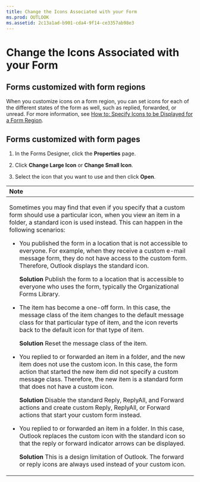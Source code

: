 ```yaml
---
title: Change the Icons Associated with your Form
ms.prod: OUTLOOK
ms.assetid: 2c13a1ad-b901-cda4-9f14-ce3357ab98e3
---
```



# Change the Icons Associated with your Form




## Forms customized with form regions

When you customize icons on a form region, you can set icons for each of the different states of the form as well, such as replied, forwarded, or unread. For more information, see  [How to: Specify Icons to be Displayed for a Form Region](specify-icons-to-be-displayed-for-a-form-region.md).


## Forms customized with form pages


1. In the Forms Designer, click the  **Properties** page.
    
2. Click  **Change Large Icon** or **Change Small Icon**. 
    
3. Select the icon that you want to use and then click  **Open**.
    

|**Note**|
|:-----|  
|<p>Sometimes you may find that even if you specify that a custom form should use a particular icon, when you view an item in a folder, a standard icon is used instead. This can happen in the following scenarios: </p><ul><li><p>You published the form in a location that is not accessible to everyone. For example, when they receive a custom e-mail message form, they do not have access to the custom form. Therefore, Outlook displays the standard icon.</p><p>**Solution** Publish the form to a location that is accessible to everyone who uses the form, typically the Organizational Forms Library.</p></li><li><p>The item has become a one-off form. In this case, the message class of the item changes to the default message class for that particular type of item, and the icon reverts back to the default icon for that type of item.</p><p>**Solution** Reset the message class of the item.</p></li><li><p>You replied to or forwarded an item in a folder, and the new item does not use the custom icon. In this case, the form action that started the new item did not specify a custom message class. Therefore, the new item is a standard form that does not have a custom icon.</p><p>**Solution** Disable the standard Reply, ReplyAll, and Forward actions and create custom Reply, ReplyAll, or Forward actions that start your custom form instead.</p></li><li><p>You replied to or forwarded an item in a folder. In this case, Outlook replaces the custom icon with the standard icon so that the reply or forward indicator arrows can be displayed.</p><p>**Solution** This is a design limitation of Outlook. The forward or reply icons are always used instead of your custom icon.</p></li></ul>|